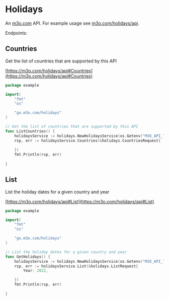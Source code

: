 # Holidays

An [m3o.com](https://m3o.com) API. For example usage see [m3o.com/holidays/api](https://m3o.com/holidays/api).

Endpoints:

## Countries

Get the list of countries that are supported by this API


[https://m3o.com/holidays/api#Countries](https://m3o.com/holidays/api#Countries)

```go
package example

import(
	"fmt"
	"os"

	"go.m3o.com/holidays"
)

// Get the list of countries that are supported by this API
func ListCountries() {
	holidaysService := holidays.NewHolidaysService(os.Getenv("M3O_API_TOKEN"))
	rsp, err := holidaysService.Countries(&holidays.CountriesRequest{
		
	})
	fmt.Println(rsp, err)
	
}
```
## List

List the holiday dates for a given country and year


[https://m3o.com/holidays/api#List](https://m3o.com/holidays/api#List)

```go
package example

import(
	"fmt"
	"os"

	"go.m3o.com/holidays"
)

// List the holiday dates for a given country and year
func GetHolidays() {
	holidaysService := holidays.NewHolidaysService(os.Getenv("M3O_API_TOKEN"))
	rsp, err := holidaysService.List(&holidays.ListRequest{
		Year: 2022,

	})
	fmt.Println(rsp, err)
	
}
```
